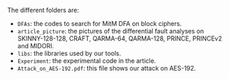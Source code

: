The different folders are:

- `DFAs`: the codes to search for MitM DFA on block ciphers.
- `article_picture`: the pictures of the differential fault analyses on SKINNY-128-128, CRAFT, QARMA-64, QARMA-128, PRINCE, PRINCEv2 and MIDORI.
- `libs`: the libraries used by our tools.
- `Experiment`: the experimental code in the article.
- `Attack_on_AES-192.pdf`: this file shows our attack on AES-192.